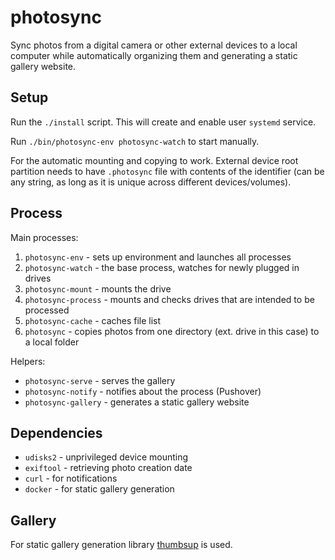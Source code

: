 # photosync

Sync photos from a digital camera or other external devices to a local computer while automatically organizing them and generating a static gallery website.

## Setup

Run the `./install` script. This will create and enable user `systemd` service.

Run `./bin/photosync-env photosync-watch` to start manually.

For the automatic mounting and copying to work. External device root partition needs to have `.photosync` file with contents of the identifier (can be any string, as long as it is unique across different devices/volumes).

## Process

Main processes:

1. `photosync-env` - sets up environment and launches all processes
2. `photosync-watch` - the base process, watches for newly plugged in drives
3. `photosync-mount` - mounts the drive
4. `photosync-process` - mounts and checks drives that are intended to be processed
5. `photosync-cache` - caches file list
6. `photosync` - copies photos from one directory (ext. drive in this case) to a local folder

Helpers:

- `photosync-serve` - serves the gallery
- `photosync-notify` - notifies about the process (Pushover)
- `photosync-gallery` - generates a static gallery website

## Dependencies

- `udisks2` - unprivileged device mounting
- `exiftool` - retrieving photo creation date
- `curl` - for notifications
- `docker` - for static gallery generation

## Gallery

For static gallery generation library [thumbsup](https://thumbsup.github.io) is used.
